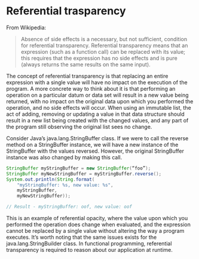 # Referential trasparency

From Wikipedia:

> Absence of side effects is a necessary, but not sufficient, condition for referential transparency. Referential transparency means that an expression (such as a function call) can be replaced with its value; this requires that the expression has no side effects and is pure (always returns the same results on the same input).






The concept of referential transparency is that replacing an entire expression with a single value will have no impact on the execution of the program. A more concrete way to think about it is that performing an operation on a particular datum or data set will result in a new value being returned, with no impact on the original data upon which you performed the operation, and no side effects will occur. When using an immutable list, the act of adding, removing or updating a value in that data structure should result in a new list being created with the changed values, and any part of the program still observing the original list sees no change.

Consider Java’s java.lang.StringBuffer class. If we were to call the reverse method on a StringBuffer instance, we will have a new instance of the StringBuffer with the values reversed. However, the original StringBuffer instance was also changed by making this call.

```java
StringBuffer myStringBuffer = new StringBuffer(“foo”);
StringBuffer myNewStringBuffer = myStringBuffer.reverse();
System.out.println(String.format(
    "myStringBuffer: %s, new value: %s",
    myStringBuffer,
    myNewStringBuffer));

// Result - myStringBuffer: oof, new value: oof
```

This is an example of referential opacity, where the value upon which you performed the operation does change when evaluated, and the expression cannot be replaced by a single value without altering the way a program executes. It’s worth noting that the same issues exists for the java.lang.StringBuilder class. In functional programming, referential transparency is required to reason about our application at runtime.
